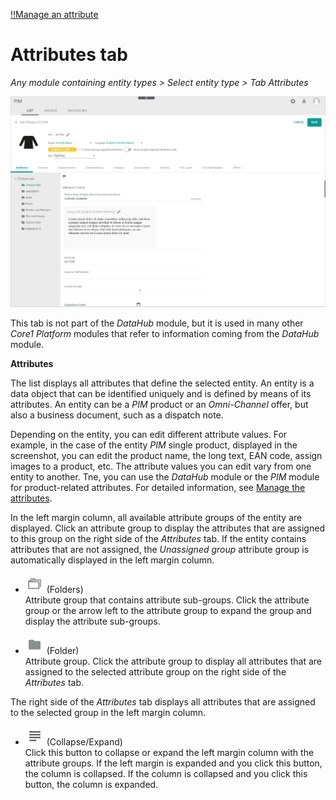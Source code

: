 [!!Manage an attribute](../Integration/01_ManageAttributes.md)

# Attributes tab

*Any module containing entity types > Select entity type > Tab Attributes*

![Attributes](../../Assets/Screenshots/PIM/Products/List/Attributes/AttributesEdit.png "[Attributes]")

This tab is not part of the *DataHub* module, but it is used in many other *Core1 Platform* modules that refer to information coming from the *DataHub* module.

**Attributes**  

The list displays all attributes that define the selected entity. An entity is a data object that can be identified uniquely and is defined by means of its attributes. An entity can be a *PIM* product or an *Omni-Channel* offer, but also a business document, such as a dispatch note. 

Depending on the entity, you can edit different attribute values. For example, in the case of the entity *PIM* single product, displayed in the screenshot, you can edit the product name, the long text, EAN code, assign images to a product, etc. The attribute values you can edit vary from one entity to another. Tne, you can use the *DataHub* module or the *PIM* module for product-related attributes. For detailed information, see [Manage the attributes](../Integration/01_ManageAttributes.md).     

In the left margin column, all available attribute groups of the entity are displayed. Click an attribute group to display the attributes that are assigned to this group on the right side of the *Attributes* tab. If the entity contains attributes that are not assigned, the *Unassigned group* attribute group is automatically displayed in the left margin column.

- ![Folders](../../Assets/Icons/Folders01.png "[Folders]") (Folders)  
    Attribute group that contains attribute sub-groups. Click the attribute group or the arrow left to the attribute group to expand the group and display the attribute sub-groups.

- ![Folder](../../Assets/Icons/Folder01.png "[Folder]") (Folder)  
    Attribute group. Click the attribute group to display all attributes that are assigned to the selected attribute group on the right side of the *Attributes* tab.

The right side of the *Attributes* tab displays all attributes that are assigned to the selected group in the left margin column.

- ![Collapse/Expand](../../Assets/Icons/CollapseExpand01.png "[Collapse/Expand]") (Collapse/Expand)    
    Click this button to collapse or expand the left margin column with the attribute groups. If the left margin is expanded and you click this button, the column is collapsed. If the column is collapsed and you click this button, the column is expanded.